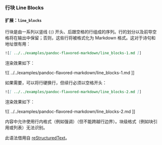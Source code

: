### 行块 Line Blocks

#### 扩展：`line_blocks`

行块是由一系列以竖线 (`|`) 开头、后跟空格的行组成的序列。行的划分以及前导空格将在输出中保留；否则，这些行将被格式化为 Markdown 格式。这对于诗句和地址很有用：

```markdown
![[ ../../examples/pandoc-flavored-markdown/line_blocks-1.md ]]
```

渲染效果如下：

![[ ../../examples/pandoc-flavored-markdown/line_blocks-1.md ]]

如果需要，可以将行硬换行，但续行必须以空格开头：

```markdown
![[ ../../examples/pandoc-flavored-markdown/line_blocks-2.md ]]
```

渲染效果如下：

![[ ../../examples/pandoc-flavored-markdown/line_blocks-2.md ]]

内容中允许使用行内格式（例如强调）（但不能跨越行边界）。块级格式（例如块引用或列表）无法识别。

此语法借用自 [reStructuredText](https://docutils.sourceforge.io/docs/ref/rst/introduction.html)。